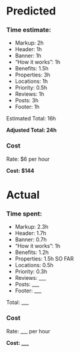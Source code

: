 # Predicted
### Time estimate:
- Markup: 2h
- Header: 1h
- Banner: 1h
- “How it works”: 1h
- Benefits: 1.5h
- Properties: 3h
- Locations: 1h
- Priority: 0.5h
- Reviews: 1h
- Posts: 3h
- Footer: 1h

Estimated Total: 16h

**Adjusted Total: 24h**

### Cost

Rate: $6 per hour

**Cost: $144**

# Actual
### Time spent:
- Markup: 2.3h
- Header: 1.7h
- Banner: 0.7h
- “How it works”: 1h
- Benefits: 1.2h
- Properties: 1.5h SO FAR
- Locations: 0.5h
- Priority: 0.3h
- Reviews: ___
- Posts: ___
- Footer: ___

Total: ___

### Cost

Rate: ___ per hour

**Cost: ___**
